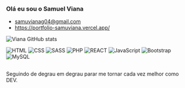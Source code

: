### Olá eu sou o Samuel Viana 
- samuvianag04@gmail.com
- https://portfolio-samuviana.vercel.app/


![Viana GitHub stats](https://github-readme-stats.vercel.app/api?username=samuviana&show_icons=true&theme=transparent)

![HTML](https://cdn.jsdelivr.net/gh/devicons/devicon/icons/html5/html5-original.svg")
![CSS](https://img.shields.io/badge/CSS3-1572B6?style=for-the-badge&logo=css3&logoColor=white)
![SASS](https://img.shields.io/badge/Sass-CC6699?style=for-the-badge&logo=sass&logoColor=white)
![PHP](https://img.shields.io/badge/PHP-777BB4?style=for-the-badge&logo=php&logoColor=white)
![REACT](https://img.shields.io/badge/React-20232A?style=for-the-badge&logo=react&logoColor=61DAFB)
![JavaScript](https://img.shields.io/badge/JavaScript-F7DF1E?style=for-the-badge&logo=javascript&logoColor=black)
![Bootstrap](https://img.shields.io/badge/Bootstrap-563D7C?style=for-the-badge&logo=bootstrap&logoColor=white)
![MySQL](https://img.shields.io/badge/MySQL-00000F?style=for-the-badge&logo=mysql&logoColor=white)
## 
Seguindo de degrau em degrau parar me tornar cada vez melhor como DEV.
